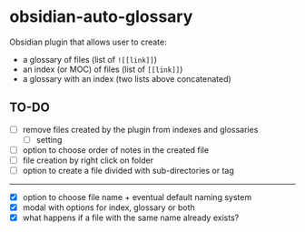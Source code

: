 # obsidian-auto-glossary
Obsidian plugin that allows user to create:
- a glossary of files (list of `![[link]]`)
- an index (or MOC) of files (list of `[[link]]`)
- a glossary with an index (two lists above concatenated)
## TO-DO
- [ ] remove files created by the plugin from indexes and glossaries
	- [ ] setting
- [ ] option to choose order of notes in the created file
- [ ] file creation by right click on folder
- [ ] option to create a file divided with sub-directories or tag
***
- [x] option to choose file name + eventual default naming system
- [x] modal with options for index, glossary or both
- [x] what happens if a file with the same name already exists?
